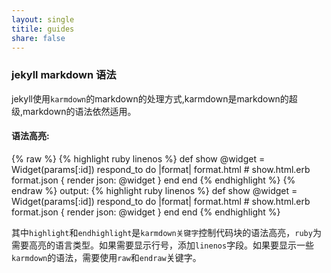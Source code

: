 ```yaml
---
layout: single
titile: guides
share: false
---
```

### jekyll markdown 语法
jekyll使用`karmdown`的markdown的处理方式,karmdown是markdown的超级,markdown的语法依然适用。
#### 语法高亮:
{% raw %}
	{% highlight ruby linenos %}
	def show
	  @widget = Widget(params[:id])
	  respond_to do |format|
	    format.html # show.html.erb
	    format.json { render json: @widget }
	  end
	end
	{% endhighlight %}
{% endraw %}
output:
{% highlight ruby linenos %}
def show
  @widget = Widget(params[:id])
  respond_to do |format|
    format.html # show.html.erb
    format.json { render json: @widget }
  end
end
{% endhighlight %}

其中`highlight`和`endhighlight`是`karmdown关键字`控制代码块的语法高亮，`ruby`为需要高亮的语言类型。如果需要显示行号，添加`linenos`字段。如果要显示一些`karmdown`的语法，需要使用`raw`和`endraw`关键字。
